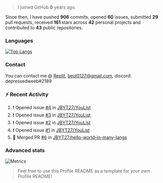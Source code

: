 > I joined GitHub **0** years ago.

Since then, I have pushed **906** commits, opened **60** issues, submitted **29** pull requests, received **161** stars across **42** personal projects and contributed to **43** public repositories.


### Languages

[![Top Langs](https://github-readme-stats.vercel.app/api/top-langs/?username=JBYT27&layout=compact&langs_count=8)](https://github.com/anuraghazra/github-readme-stats)


### Contact
You can contact me @ [Replit](https://replit.com/@JBloves27), beol0127@gmail.com, discord: depressedweeb#2189

### :zap: Recent Activity

<!--START_SECTION:activity-->
1. ❗️ Opened issue [#4](https://github.com/JBYT27/YouList/issues/4) in [JBYT27/YouList](https://github.com/JBYT27/YouList)
2. ❗️ Opened issue [#3](https://github.com/JBYT27/YouList/issues/3) in [JBYT27/YouList](https://github.com/JBYT27/YouList)
3. ❗️ Opened issue [#2](https://github.com/JBYT27/YouList/issues/2) in [JBYT27/YouList](https://github.com/JBYT27/YouList)
4. ❗️ Opened issue [#1](https://github.com/JBYT27/YouList/issues/1) in [JBYT27/YouList](https://github.com/JBYT27/YouList)
5. 🎉 Merged PR [#6](https://github.com/JBYT27/hello-world-in-many-langs/pull/6) in [JBYT27/hello-world-in-many-langs](https://github.com/JBYT27/hello-world-in-many-langs)
<!--END_SECTION:activity-->

### Advanced stats

![Metrics](https://github.com/JBYT27/JBYT27/blob/main/github-metrics.svg)


> Feel free to use this Profile README as a template for *your own* Profile README!
